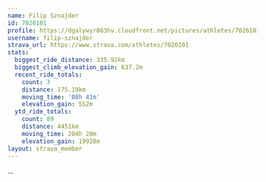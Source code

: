 ```yaml
---
name: Filip Sznajder
id: 7026101
profile: https://dgalywyr863hv.cloudfront.net/pictures/athletes/7026101/2123836/18/large.jpg
username: filip-sznajder
strava_url: https://www.strava.com/athletes/7026101
stats:
  biggest_ride_distance: 335.92km
  biggest_climb_elevation_gain: 637.2m
  recent_ride_totals:
    count: 3
    distance: 175.19km
    moving_time: '08h 41m'
    elevation_gain: 552m
  ytd_ride_totals:
    count: 89
    distance: 4451km
    moving_time: 204h 20m
    elevation_gain: 19928m
layout: strava_member
--- 
```

...
